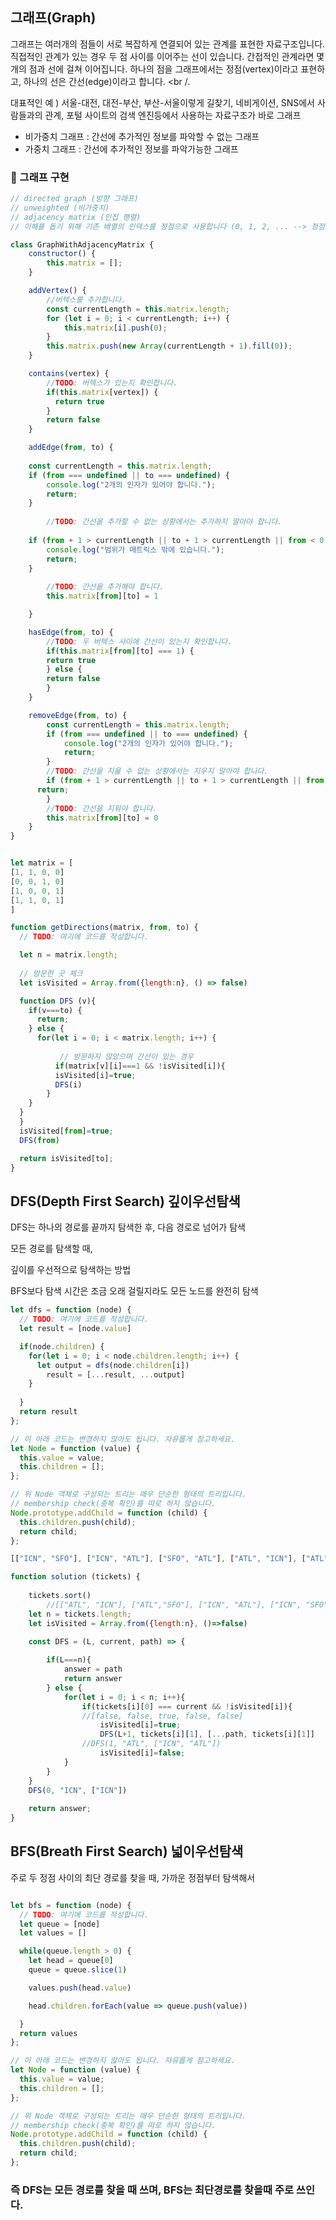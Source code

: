 ## 그래프(Graph)
그래프는 여러개의 점들이 서로 복잡하게 연결되어 있는 관계를 표현한 자료구조입니다. 직접적인 관계가 있는 경우 두 점 사이를 이어주는 선이 있습니다. 간접적인 관계라면 몇 개의 점과 선에 걸쳐 이어집니다. 하나의 점을 그래프에서는 정점(vertex)이라고 표현하고, 하나의 선은 간선(edge)이라고 합니다. <br /.

대표적인 예 ) 서울-대전, 대전-부산, 부산-서울이렇게 길찾기, 네비게이션, SNS에서 사람들과의 관계, 포털 사이트의 검색 엔진등에서 사용하는 자료구조가 바로 그래프

- 비가중치 그래프 : 간선에 추가적인 정보를 파악할 수 없는 그래프
- 가중치 그래프 : 간선에 추가적인 정보를 파악가능한 그래프


### 💎 그래프 구현

```js
// directed graph (방향 그래프)
// unweighted (비가중치)
// adjacency matrix (인접 행렬)
// 이해를 돕기 위해 기존 배열의 인덱스를 정점으로 사용합니다 (0, 1, 2, ... --> 정점)

class GraphWithAdjacencyMatrix {
	constructor() {
		this.matrix = [];
	}

	addVertex() {
        //버텍스를 추가합니다.
		const currentLength = this.matrix.length;
		for (let i = 0; i < currentLength; i++) {
			this.matrix[i].push(0);
		}
		this.matrix.push(new Array(currentLength + 1).fill(0));
	}

	contains(vertex) {
        //TODO: 버텍스가 있는지 확인합니다.
        if(this.matrix[vertex]) {
          return true
        }
        return false
	}

	addEdge(from, to) {
		
	const currentLength = this.matrix.length;
	if (from === undefined || to === undefined) {
		console.log("2개의 인자가 있어야 합니다.");
		return;
	}
		
        //TODO: 간선을 추가할 수 없는 상황에서는 추가하지 말아야 합니다.
	
	if (from + 1 > currentLength || to + 1 > currentLength || from < 0 || to < 0) {
		console.log("범위가 매트릭스 밖에 있습니다.");
		return;
	}
	
        //TODO: 간선을 추가해야 합니다.
        this.matrix[from][to] = 1

	}

	hasEdge(from, to) {
		//TODO: 두 버텍스 사이에 간선이 있는지 확인합니다.
        if(this.matrix[from][to] === 1) {
        return true
        } else {
        return false
        }
	}

	removeEdge(from, to) {
		const currentLength = this.matrix.length;
		if (from === undefined || to === undefined) {
			console.log("2개의 인자가 있어야 합니다.");
			return;
		}
        //TODO: 간선을 지울 수 없는 상황에서는 지우지 말아야 합니다.
		if (from + 1 > currentLength || to + 1 > currentLength || from < 0 || to < 0 || this.matrix[from][to] === 0) {
      return;
		}
        //TODO: 간선을 지워야 합니다.
        this.matrix[from][to] = 0
	}
}

```

```js

let matrix = [
[1, 1, 0, 0]
[0, 0, 1, 0]
[1, 0, 0, 1]
[1, 1, 0, 1]
]

function getDirections(matrix, from, to) {
  // TODO: 여기에 코드를 작성합니다.

  let n = matrix.length;
  
  // 방문한 곳 체크
  let isVisited = Array.from({length:n}, () => false)

  function DFS (v){
    if(v===to) {
      return;
    } else {
      for(let i = 0; i < matrix.length; i++) {
      
           // 방문하지 않았으며 간선이 있는 경우
          if(matrix[v][i]===1 && !isVisited[i]){
          isVisited[i]=true;
          DFS(i)
        }
    }
  }
  }
  isVisited[from]=true;
  DFS(from)

  return isVisited[to];
}
```

## DFS(Depth First Search) 깊이우선탐색
DFS는 하나의 경로를 끝까지 탐색한 후, 다음 경로로 넘어가 탐색

모든 경로를 탐색할 때,

깊이를 우선적으로 탐색하는 방법

BFS보다 탐색 시간은 조금 오래 걸릴지라도 모든 노드를 완전히 탐색

```js
let dfs = function (node) {
  // TODO: 여기에 코드를 작성합니다.
  let result = [node.value]

  if(node.children) {
    for(let i = 0; i < node.children.length; i++) {
      let output = dfs(node.children[i])
        result = [...result, ...output]
    }
   
  }
  return result
};

// 이 아래 코드는 변경하지 않아도 됩니다. 자유롭게 참고하세요.
let Node = function (value) {
  this.value = value;
  this.children = [];
};

// 위 Node 객체로 구성되는 트리는 매우 단순한 형태의 트리입니다.
// membership check(중복 확인)를 따로 하지 않습니다.
Node.prototype.addChild = function (child) {
  this.children.push(child);
  return child;
};
```

```js
[["ICN", "SFO"], ["ICN", "ATL"], ["SFO", "ATL"], ["ATL", "ICN"], ["ATL","SFO"]]

function solution (tickets) {
		
	tickets.sort()
        //[["ATL", "ICN"], ["ATL","SFO"], ["ICN", "ATL"], ["ICN", "SFO"], ["SFO", "ATL"]] 
	let n = tickets.length;
	let isVisited = Array.from({length:n}, ()=>false)

	const DFS = (L, current, path) => {
		
		if(L===n){
			answer = path
			return answer
		} else {
			for(let i = 0; i < n; i++){
				if(tickets[i][0] === current && !isVisited[i]){ 
				//[false, false, true, false, false]
					isVisited[i]=true;
					DFS(L+1, tickets[i][1], [...path, tickets[i][1]]  
				//DFS(1, "ATL", ["ICN", "ATL"])
					isVisited[i]=false;
			}
		}
	}
	DFS(0, "ICN", ["ICN"])
	
	return answer;
}
```

## BFS(Breath First Search) 넓이우선탐색

주로 두 정점 사이의 최단 경로를 찾을 때,
가까운 정점부터 탐색해서

```js

let bfs = function (node) {
  // TODO: 여기에 코드를 작성합니다.
  let queue = [node]
  let values = []

  while(queue.length > 0) {
    let head = queue[0]
    queue = queue.slice(1)

    values.push(head.value)

    head.children.forEach(value => queue.push(value))

  }
  return values
};

// 이 아래 코드는 변경하지 않아도 됩니다. 자유롭게 참고하세요.
let Node = function (value) {
  this.value = value;
  this.children = [];
};

// 위 Node 객체로 구성되는 트리는 매우 단순한 형태의 트리입니다.
// membership check(중복 확인)를 따로 하지 않습니다.
Node.prototype.addChild = function (child) {
  this.children.push(child);
  return child;
};

```



### 즉 DFS는 모든 경로를 찾을 때 쓰며, BFS는 최단경로를 찾을때 주로 쓰인다.

